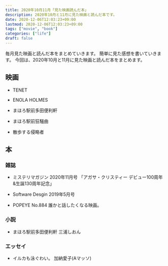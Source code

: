 ```yaml
---
title: 2020年10月11月「見た映画読んだ本」
description: 2020年10月と11月に見た映画と読んだ本です。
date: 2020-12-06T12:03:23+09:00
lastmod: 2020-12-06T12:03:23+09:00
tags: ["movie", "book"]
categories: ["life"]
draft: false
---
```


毎月見た映画と読んだ本をまとめていきます。
簡単に見た感想を書いていきます。
今回は、2020年10月と11月に見た映画と読んだ本をまとめます。

## 映画

* TENET

* ENOLA HOLMES

* まほろ駅前多田便利軒

* まほろ駅前狂騒曲

* 散歩する侵略者

## 本

### 雑誌

* ミステリマガジン 2020年11月号 「アガサ・クリスティー デビュー100周年&生誕130周年記念」

* Software Desgin 2019年5月号

* POPEYE No.884 誰かと話したくなる映画。

### 小説

* まほろ駅前多田便利軒 三浦しおん

### エッセイ

* イルカも泳ぐわい。 加納愛子(Aマッソ)
